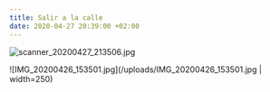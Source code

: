 ```yaml
---
title: Salir a la calle
date: 2020-04-27 20:39:00 +02:00
---
```


![scanner_20200427_213506.jpg](/uploads/scanner_20200427_213506.jpg)   

![IMG_20200426_153501.jpg](/uploads/IMG_20200426_153501.jpg | width=250)                                                                                                                                     